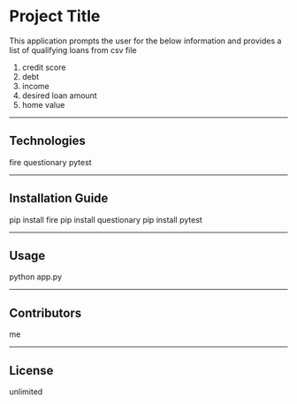 # Project Title

This application prompts the user for the below information and provides a list of qualifying loans from csv file
1. credit score
2. debt
3. income
4. desired loan amount
5. home value

---

## Technologies

fire
questionary
pytest

---

## Installation Guide

pip install fire
pip install questionary
pip install pytest

---

## Usage

python app.py

---

## Contributors

me

---

## License

unlimited
